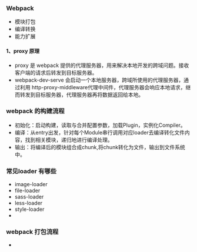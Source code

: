 ### Webpack
 - 模块打包
 - 编译转换
 - 能力扩展
  
#### 1、proxy 原理
-  proxy 是 webpack 提供的代理服务器，用来解决本地开发的跨域问题。接收客户端的请求后转发到目标服务器。
- webpack-dev-serve 会启动一个本地服务器，跨域所使用的代理服务器，通过利用 http-proxy-middleware代理中间件，代理服务器会响应本地请求，继而转发到目标服务器，代理服务器再将数据返回给本地。

### webpack 的构建流程
 - 初始化：启动构建，读取与合并配置参数，加载Plugin，实例化Compiler。
 - 编译：从entry出发，针对每个Module串行调用对应loader去编译转化文件内容，找到相关模块，递归地进行编译处理。
 - 输出：将编译后的模块组合成chunk,将chunk转化为文件，输出到文件系统中。

### 常见loader 有哪些
 - image-loader
 - file-loader
 - sass-loader
 - less-loader
 - style-loader
 - 


### webpack 打包流程
 - 
